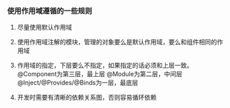 ### 使用作用域遵循的一些规则

1. 尽量使用默认作用域
2. 使用作用域注解的模块，管理的对象要么是默认作用域，要么和组件相同的作用域
3. 作用域的指定，下层要么不指定，如果指定的话必须和上层一致。
    @Component为第三层，最上层
    @Module为第二层，中间层
    @Inject/@Provides/@Binds为一层，最底层

4. 开发时需要有清晰的依赖关系图，否则容易循环依赖


